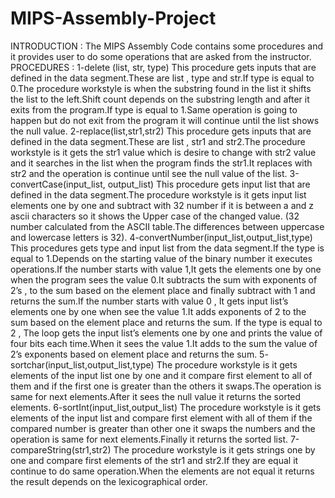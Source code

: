 # MIPS-Assembly-Project

INTRODUCTION :
	The MIPS Assembly Code contains some procedures and it provides user to do some operations that are asked from the instructor.
PROCEDURES :
1-delete (list, str, type) 
	This procedure gets inputs that are defined in the data segment.These are list , type and str.If type is equal to 0.The procedure workstyle is when the substring found in the list it shifts the list to the left.Shift count depends on the substring length and after it exits from the program.If type is equal to 1.Same operation is going to happen but do not exit from the program it will continue until the list shows the null value.
2-replace(list,str1,str2)
	This procedure gets inputs that are defined in the data segment.These are list , str1 and str2.The procedure workstyle is it gets the str1 value which is desire to change with str2 value and it searches in the list when the program finds the str1.It replaces with str2 and the operation is continue until see the null value of the list.
3-convertCase(input_list, output_list) 
	This procedure gets input list that are defined in the data segment.The procedure workstyle is it gets input list elements one by one and subtract with 32 number  if it is between a and z ascii characters so it shows the Upper case of the changed value. (32 number calculated from the ASCII table.The differences between uppercase and lowercase letters is 32). 
4-convertNumber(input_list,output_list,type)
	This procedures gets type and input list from the data segment.If the type is equal to 1.Depends on the starting value of the binary number it executes operations.If the number starts with value 1,It gets the elements one by one when the program sees the value 0.It subtracts the sum with exponents of 2’s , to the sum based on the element place and finally subtract with 1 and returns the sum.If the number starts with value 0 , It gets input list’s elements one by one when see the value 1.It adds exponents of 2 to the sum based on the element place and returns the sum.
	If the type is equal to 2 , The loop gets the input list’s elements one by one and prints the value of four bits each time.When it sees the value 1.It adds to the sum the value of 2’s exponents based on element place and returns the sum.
5- sortchar(input_list,output_list,type)
	The procedure workstyle is it gets elements of the input list one by one and it compare first element to all of them and if the first one is greater than the others it swaps.The operation is same for next elements.After it sees the null value it returns the sorted elements.
6-sortInt(input_list,output_list)
	The procedure workstyle is it gets elements of the input list and compare first element with all of them if the compared number is greater than other one it swaps the numbers and the operation is same for next elements.Finally it returns the sorted list.
7-compareString(str1,str2)
	The procedure workstyle is it gets strings one by one and compare first elements of the str1 and str2.If they are equal it continue to do same operation.When the elements are not equal it returns the result depends on the lexicographical order. 
	
